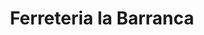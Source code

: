 ---
title: "Ferreteria la Barranca"
url: /suchitlan-comala-colima/ferreteria-la-barranca/
shop: Eisenwaren
---
